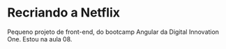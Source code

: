 # Recriando a Netflix

Pequeno projeto de front-end, do bootcamp Angular da Digital Innovation One.
Estou na aula 08.

